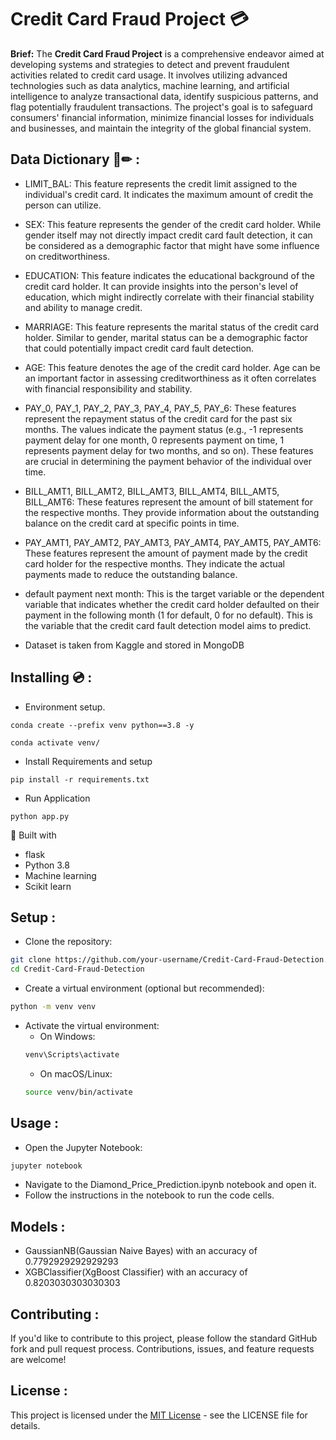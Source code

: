 # Credit Card Fraud Project &#x1F4B3;

**Brief:** The **Credit Card Fraud Project** is a comprehensive endeavor aimed at developing systems and strategies to detect and prevent fraudulent activities related to credit card usage. It involves utilizing advanced technologies such as data analytics, machine learning, and artificial intelligence to analyze transactional data, identify suspicious patterns, and flag potentially fraudulent transactions. The project's goal is to safeguard consumers' financial information, minimize financial losses for individuals and businesses, and maintain the integrity of the global financial system.

## Data Dictionary 📄✏ :

* LIMIT_BAL: This feature represents the credit limit assigned to the individual's credit card. It indicates the maximum amount of credit the person can utilize.

* SEX: This feature represents the gender of the credit card holder. While gender itself may not directly impact credit card fault detection, it can be considered as a demographic factor that might have some influence on creditworthiness.

* EDUCATION: This feature indicates the educational background of the credit card holder. It can provide insights into the person's level of education, which might indirectly correlate with their financial stability and ability to manage credit.

* MARRIAGE: This feature represents the marital status of the credit card holder. Similar to gender, marital status can be a demographic factor that could potentially impact credit card fault detection.

* AGE: This feature denotes the age of the credit card holder. Age can be an important factor in assessing creditworthiness as it often correlates with financial responsibility and stability.

* PAY_0, PAY_1, PAY_2, PAY_3, PAY_4, PAY_5, PAY_6: These features represent the repayment status of the credit card for the past six months. The values indicate the payment status (e.g., -1 represents payment delay for one month, 0 represents payment on time, 1 represents payment delay for two months, and so on). These features are crucial in determining the payment behavior of the individual over time.

* BILL_AMT1, BILL_AMT2, BILL_AMT3, BILL_AMT4, BILL_AMT5, BILL_AMT6: These features represent the amount of bill statement for the respective months. They provide information about the outstanding balance on the credit card at specific points in time.

* PAY_AMT1, PAY_AMT2, PAY_AMT3, PAY_AMT4, PAY_AMT5, PAY_AMT6: These features represent the amount of payment made by the credit card holder for the respective months. They indicate the actual payments made to reduce the outstanding balance.

* default payment next month: This is the target variable or the dependent variable that indicates whether the credit card holder defaulted on their payment in the following month (1 for default, 0 for no default). This is the variable that the credit card fault detection model aims to predict.

* Dataset is taken from Kaggle and stored in MongoDB



## Installing 💿 :
* Environment setup.
```
conda create --prefix venv python==3.8 -y
```
```
conda activate venv/
````
* Install Requirements and setup
```
pip install -r requirements.txt
```
* Run Application
```
python app.py
```

🔧 Built with
- flask
- Python 3.8
- Machine learning
- Scikit learn


## Setup :

- Clone the repository:
```bash
git clone https://github.com/your-username/Credit-Card-Fraud-Detection.git
cd Credit-Card-Fraud-Detection
```
- Create a virtual environment (optional but recommended):
```bash
python -m venv venv
```
- Activate the virtual environment:
  - On Windows:
   ```bash
   venv\Scripts\activate
   ```
  - On macOS/Linux:
  ```bash
  source venv/bin/activate
  ```

## Usage :

- Open the Jupyter Notebook:
```bash
jupyter notebook
```
- Navigate to the Diamond_Price_Prediction.ipynb notebook and open it.
- Follow the instructions in the notebook to run the code cells.

## Models :
- GaussianNB(Gaussian Naive Bayes) with an accuracy of 0.7792929292929293
- XGBClassifier(XgBoost Classifier) with an accuracy of 0.8203030303030303

## Contributing :
If you'd like to contribute to this project, please follow the standard GitHub fork and pull request process. Contributions, issues, and feature requests are welcome!

## License :
This project is licensed under the <a href="https://github.com/SINGHxTUSHAR/Credit-Card-Fraud-Detection/blob/main/LICENSE">MIT License</a> - see the LICENSE file for details.

